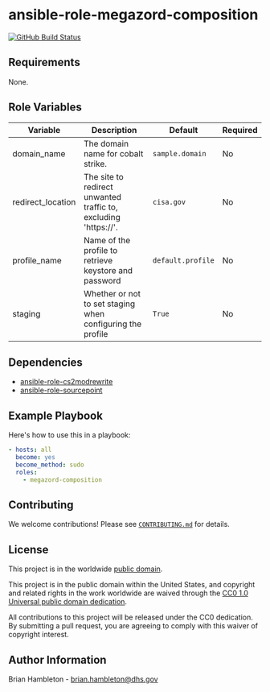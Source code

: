 # ansible-role-megazord-composition #

[![GitHub Build Status](https://github.com/hsfetty/ansible-role-megazord-composition/workflows/build/badge.svg)](https://github.com/hsfetty/ansible-role-megazord-composition/actions)

## Requirements ##

None.

## Role Variables ##

| Variable | Description | Default | Required |
|----------|-------------|---------|----------|
| domain_name | The domain name for cobalt strike. | `sample.domain` | No |
| redirect_location | The site to redirect unwanted traffic to, excluding 'https://'. | `cisa.gov` | No |
| profile_name | Name of the profile to retrieve keystore and password | `default.profile` | No |
| staging | Whether or not to set staging when configuring the profile | `True` | No |

## Dependencies ##

- [ansible-role-cs2modrewrite](https://github.com/xvxd4sh/ansible-role-cs2modrewrite)
- [ansible-role-sourcepoint](https://github.com/hsfetty/ansible-role-sourcepoint)

## Example Playbook ##

Here's how to use this in a playbook:

```yaml
- hosts: all
  become: yes
  become_method: sudo
  roles:
    - megazord-composition
```

## Contributing ##

We welcome contributions!  Please see [`CONTRIBUTING.md`](CONTRIBUTING.md) for
details.

## License ##

This project is in the worldwide [public domain](LICENSE).

This project is in the public domain within the United States, and
copyright and related rights in the work worldwide are waived through
the [CC0 1.0 Universal public domain
dedication](https://creativecommons.org/publicdomain/zero/1.0/).

All contributions to this project will be released under the CC0
dedication. By submitting a pull request, you are agreeing to comply
with this waiver of copyright interest.

## Author Information ##

Brian Hambleton - <brian.hambleton@dhs.gov>

